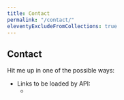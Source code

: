 ```yaml
---
title: Contact
permalink: "/contact/"
eleventyExcludeFromCollections: true
---
```


<article class="grid">

<h1>Contact</h1>

Hit me up in one of the possible ways:

<div class="post">

- Links to be loaded by API:
  - <script>document.writeln("yes")</script>

</div>

</article>
